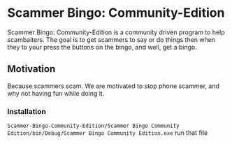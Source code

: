 # Scammer Bingo: Community-Edition
Scammer Bingo: Community-Edition is a community driven program to help scambaiters. The goal is to get scammers to say or do things then when they to your press the buttons on the bingo, and well, get a bingo.  



## Motivation

Because scammers scam. We are motivated to stop phone scammer, and why not having fun while doing it.

### Installation

```Scammer-Bingo-Community-Edition/Scammer Bingo Community Edition/bin/Debug/Scammer Bingo Community Edition.exe```  run that file
